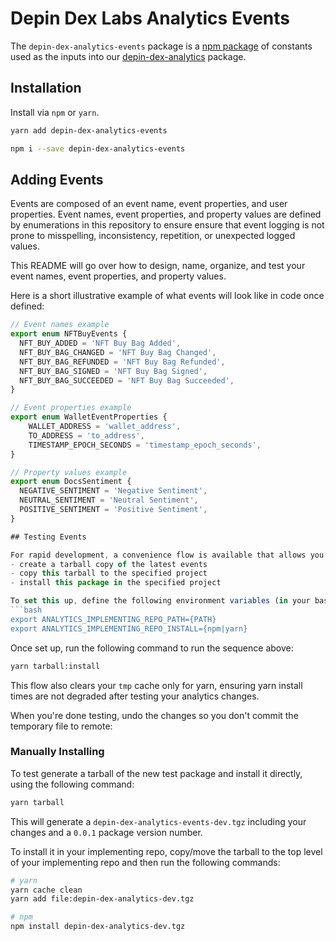 # Depin Dex Labs Analytics Events


The `depin-dex-analytics-events` package is a [npm package](https://www.npmjs.com/package/depin-dex-analytics-events) of constants used as the inputs into our [depin-dex-analytics](https://www.npmjs.com/package/depin-dex-analytics) package.

## Installation

Install via `npm` or `yarn`.

```bash
yarn add depin-dex-analytics-events
```

```bash
npm i --save depin-dex-analytics-events
```

## Adding Events

Events are composed of an event name, event properties, and user properties. Event names, event properties, and property values are defined by enumerations in this repository to ensure ensure that event logging is not prone to misspelling, inconsistency, repetition, or unexpected logged values.

This README will go over how to design, name, organize, and test your event names, event properties, and property values.

Here is a short illustrative example of what events will look like in code once defined:

```javascript
// Event names example
export enum NFTBuyEvents {
  NFT_BUY_ADDED = 'NFT Buy Bag Added',
  NFT_BUY_BAG_CHANGED = 'NFT Buy Bag Changed',
  NFT_BUY_BAG_REFUNDED = 'NFT Buy Bag Refunded',
  NFT_BUY_BAG_SIGNED = 'NFT Buy Bag Signed',
  NFT_BUY_BAG_SUCCEEDED = 'NFT Buy Bag Succeeded',
}

// Event properties example
export enum WalletEventProperties {
    WALLET_ADDRESS = 'wallet_address',
    TO_ADDRESS = 'to_address',
    TIMESTAMP_EPOCH_SECONDS = 'timestamp_epoch_seconds',
}

// Property values example
export enum DocsSentiment {
  NEGATIVE_SENTIMENT = 'Negative Sentiment',
  NEUTRAL_SENTIMENT = 'Neutral Sentiment',
  POSITIVE_SENTIMENT = 'Positive Sentiment',
}

## Testing Events

For rapid development, a convenience flow is available that allows you to do the following in a single command:
- create a tarball copy of the latest events
- copy this tarball to the specified project
- install this package in the specified project

To set this up, define the following environment variables (in your bash/zsh profile or as desired):
```bash
export ANALYTICS_IMPLEMENTING_REPO_PATH={PATH}
export ANALYTICS_IMPLEMENTING_REPO_INSTALL={npm|yarn}
```
Once set up, run the following command to run the sequence above:

```bash
yarn tarball:install
```

This flow also clears your `tmp` cache only for yarn, ensuring yarn install times are not degraded after testing your analytics changes.

When you're done testing, undo the changes so you don't commit the temporary file to remote:

### Manually Installing

To test generate a tarball of the new test package and install it directly, using the following command:

```bash
yarn tarball
```

This will generate a `depin-dex-analytics-events-dev.tgz` including your changes and a `0.0.1` package version number.

To install it in your implementing repo, copy/move the tarball to the top level of your implementing repo and then run the following commands:

```bash
# yarn
yarn cache clean
yarn add file:depin-dex-analytics-dev.tgz

# npm
npm install depin-dex-analytics-dev.tgz
```
